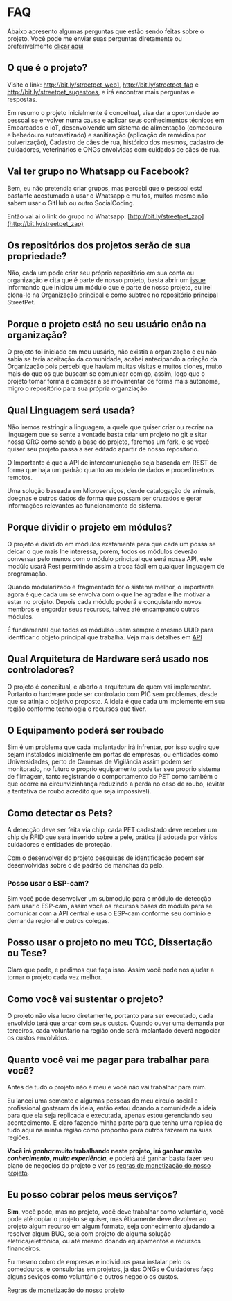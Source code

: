 FAQ
===

Abaixo apresento algumas perguntas que estão sendo feitas sobre o projeto. Você pode me enviar suas perguntas diretamente ou preferivelmente [clicar aqui](http://streetpet_sugestoes)

## O que é o projeto?

Visite o link: http://bit.ly/streetpet_web1, http://bit.ly/streetpet_faq e http://bit.ly/streetpet_sugestoes, e irá encontrar mais perguntas e respostas.

Em resumo o projeto inicialmente é conceitual, visa dar a oportunidade ao pessoal se envolver numa causa e aplicar seus conhecimentos técnicos em Embarcados e IoT, desenvolvendo um sistema de alimentação (comedouro e bebedouro automatizado) e sanitização (aplicação de remédios por pulverização), Cadastro de cães de rua, histórico dos mesmos, cadastro de cuidadores, veterinários e ONGs envolvidas com cuidados de cães de rua.

## Vai ter grupo no Whatsapp ou Facebook?

Bem, eu não pretendia criar grupos, mas percebi que o pessoal está bastante acostumado a usar o Whatsapp e muitos, muitos mesmo não sabem usar o GitHub ou outro SocialCoding.

Então vai ai o link do grupo no Whatsapp: [http://bit.ly/streetpet_zap](http://bit.ly/streetpet_zap)

## Os repositórios dos projetos serão de sua propriedade?

Não, cada um pode criar seu próprio repositório em sua conta ou organização e cita que é parte de nosso projeto, basta abrir um [issue](http://bit.ly/streetpet_sugestoes) informando que iniciou um módulo que é parte de nosso projeto, eu irei clona-lo na [Organização principal](http://bit.ly/streetpetorg) e como subtree no repositório principal StreetPet.

## Porque o projeto está no seu usuário enão na organização?

O projeto foi iniciado em meu uusário, não existia a organização e eu não sabia se teria aceitação da comunidade, acabei antecipando a criação da Organização pois percebi que haviam muitas visitas e muitos clones, muito mais do que os que buscam se comunicar comigo, assim, logo que o projeto tomar forma e começar a se movimentar de forma mais autonoma, migro o repositório para sua própria organziação.

## Qual Linguagem será usada?

Não iremos restringir a linguagem, a quele que quiser criar ou recriar na linguagem que se sente a vontade basta criar um projeto no git e sitar nossa ORG como sendo a base do projeto, faremos um fork, e se você quiser seu projeto passa a ser editado apartir de nosso repositório.

O Importante é que a API de intercomunicação seja baseada em REST de forma que haja um padrão quanto ao modelo de dados e procedimetnos remotos. 

Uma solução baseada em Microserviços, desde catalogação de animais, doeçnas e outros dados de forma que possam ser cruzados e gerar informações relevantes ao funcionamento do sistema.

## Porque dividir o projeto em módulos?

O projeto é dividido em módulos exatamente para que cada um possa se deicar o que mais lhe interessa, porém, todos os módulos deverão conversar pelo menos com o  módulo principal que será nossa API, este modúlo usará Rest permitindo assim a troca fácil em qualquer linguagem de programação.

Quando modularizado e fragmentado for o sistema melhor, o importante agora é que cada um se envolva com o que lhe agradar e lhe motivar a estar no projeto. Depois cada módulo poderá e conquistando novos membros e engordar seus recursos, talvez até encampando outros módulos.

É fundamental que todos os módulso usem sempre o mesmo UUID para identficar o objeto principal que trabalha. Veja mais detalhes em [API](./API.md)

## Qual Arquitetura de Hardware será usado nos controladores?

O projeto é conceitual, e aberto a arquitetura de quem vai implementar. Portanto o hardware pode ser controlado com PIC sem problemas, desde que se atinja o objetivo proposto. A ideia é que cada um implemente em sua região conforme tecnologia e recursos que tiver.

## O Equipamento poderá ser roubado

Sim é um problema que cada implantador irá infrentar, por isso sugiro que sejam instalados inicialmente em portas de empresas, ou entidades como Universidades, perto de Cameras de Vigilância assim podem ser monitorado, no futuro o proprio equipamento pode ter seu proprio sistema de filmagem, tanto registrando o comportamento do PET como também o que ocorre na circunvizinhança reduzindo a perda no caso de roubo, (evitar a tentativa de roubo acredito que seja impossível).

## Como detectar os Pets?

A detecção deve ser feita via chip, cada PET cadastado deve receber um chip de RFID que será inserido sobre a pele, prática já adotada por vários cuidadores e entidades de proteção.

Com o desenvolver do projeto pesquisas de identificação podem ser desenvolvidas sobre o de padrão de manchas do pelo.

### Posso usar o ESP-cam?

Sim você pode desenvolver um submodulo para o módulo de detecção para usar o ESP-cam, assim você os recursos bases do módulo para se comunicar com a API central e usa o ESP-cam conforme seu domínio e demanda regional e outros colegas.

## Posso usar o projeto no meu TCC, Dissertação ou Tese?

Claro que pode, e pedimos que faça isso. Assim você pode nos  ajudar a tornar o projeto cada vez melhor.

## Como você vai sustentar o projeto?

O projeto não visa lucro diretamente, portanto para ser executado, cada envolvido terá que arcar com seus custos. Quando ouver uma demanda por terceiros, cada voluntário na região onde será implantado deverá negociar os custos envolvidos.

## Quanto você vai me pagar para trabalhar para você?

Antes de tudo o projeto não é meu e você não vai trabalhar para mim. 

Eu lancei uma semente e algumas pessoas do meu circulo social e profissional gostaram da ideia, então estou doando a comunidade a ideia para que ela seja replicada e executada, apenas estou gerenciando seu acontecimento. E claro fazendo minha parte para que tenha uma replica de tudo aqui na minha região como proponho para outros fazerem na suas regiões.

**Você irá _ganhar_ muito trabalhando neste projeto, irá ganhar _muito conhecimento_, _muita experiência_**, e poderá até ganhar basta fazer seu plano de negocios do projeto e ver as [regras de monetização do nosso projeto](./monetizacao.md).

## Eu posso cobrar pelos meus serviços?

**Sim**, você pode, mas no projeto, você deve trabalhar como voluntário, você pode até copiar o projeto se quiser, mas éticamente deve devolver ao projeto algum recurso em algum formato, seja conhecimento ajudando a resolver algum BUG, seja com projeto de alguma solução eletrica/eletrônica, ou até mesmo doando equipamentos e recursos financeiros.

Eu mesmo cobro de empresas e individuos para instalar pelo os comedouros, e consulorias em projetos, já das ONGs e Cuidadores faço alguns seviços como voluntário e outros negocio os custos.

[Regras de monetização do nosso projeto](./monetizacao.md)
